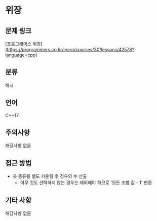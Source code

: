 # 위장
## 문제 링크
[프로그래머스 위장]
(https://programmers.co.kr/learn/courses/30/lessons/42578?language=cpp)
## 분류
해시
## 언어
C++17
## 주의사항
해당사항 없음
## 접근 방법
* 옷 종류를 별도 카운팅 후 경우의 수 산출
  + 아무 것도 선택하지 않는 경우는 제외해야 하므로 '모든 조합 값 - 1' 반환
## 기타 사항
해당사항 없음